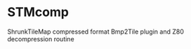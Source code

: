 STMcomp
=====================

ShrunkTileMap compressed format Bmp2Tile plugin and Z80 decompression routine
